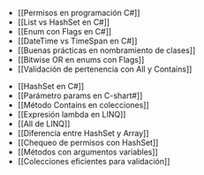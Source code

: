 + [[Permisos en programación C#]]
+ [[List vs HashSet en C#]]
+ [[Enum con Flags en C#]]
+ [[DateTime vs TimeSpan en C#]]
+ [[Buenas prácticas en nombramiento de clases]]
+ [[Bitwise OR en enums con Flags]]
+ [[Validación de pertenencia con All y Contains]]  
- [[HashSet en C#]] 
- [[Parámetro params en C-shart#]]  
- [[Método Contains en colecciones]]
- [[Expresión lambda en LINQ]]  
- [[All de LINQ]]  
- [[Diferencia entre HashSet y Array]]  
- [[Chequeo de permisos con HashSet]]  
- [[Métodos con argumentos variables]]  
- [[Colecciones eficientes para validación]]  

